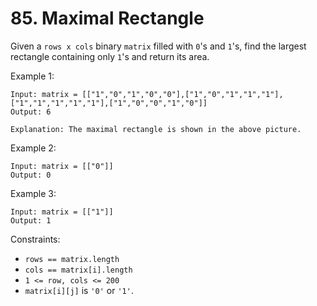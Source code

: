 # 85. Maximal Rectangle

Given a `rows x cols` binary `matrix` filled with `0`'s and `1`'s, find the largest rectangle containing only `1`'s and return its area.

Example 1:

    Input: matrix = [["1","0","1","0","0"],["1","0","1","1","1"],["1","1","1","1","1"],["1","0","0","1","0"]]
    Output: 6

    Explanation: The maximal rectangle is shown in the above picture.

Example 2:

    Input: matrix = [["0"]]
    Output: 0

Example 3:

    Input: matrix = [["1"]]
    Output: 1

Constraints:

- `rows == matrix.length`
- `cols == matrix[i].length`
- `1 <= row, cols <= 200`
- `matrix[i][j]` is `'0'` or `'1'`.